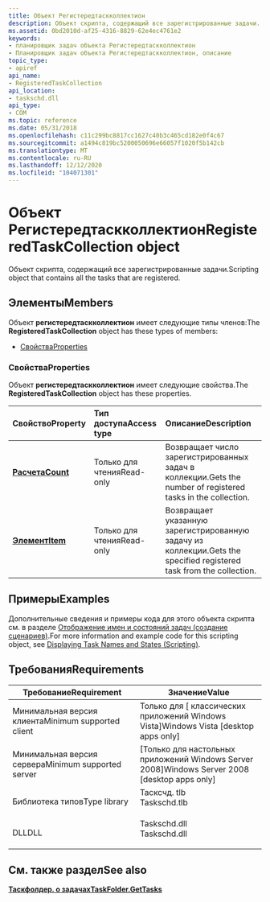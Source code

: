 ```yaml
---
title: Объект Регистередтаскколлектион
description: Объект скрипта, содержащий все зарегистрированные задачи.
ms.assetid: 0bd2010d-af25-4316-8829-62e4ec4761e2
keywords:
- планировщик задач объекта Регистередтаскколлектион
- Планировщик задач объекта Регистередтаскколлектион, описание
topic_type:
- apiref
api_name:
- RegisteredTaskCollection
api_location:
- taskschd.dll
api_type:
- COM
ms.topic: reference
ms.date: 05/31/2018
ms.openlocfilehash: c11c299bc8817cc1627c40b3c465cd182e0f4c67
ms.sourcegitcommit: a1494c819bc5200050696e66057f1020f5b142cb
ms.translationtype: MT
ms.contentlocale: ru-RU
ms.lasthandoff: 12/12/2020
ms.locfileid: "104071301"
---
```

# <a name="registeredtaskcollection-object"></a><span data-ttu-id="9c22f-105">Объект Регистередтаскколлектион</span><span class="sxs-lookup"><span data-stu-id="9c22f-105">RegisteredTaskCollection object</span></span>

<span data-ttu-id="9c22f-106">Объект скрипта, содержащий все зарегистрированные задачи.</span><span class="sxs-lookup"><span data-stu-id="9c22f-106">Scripting object that contains all the tasks that are registered.</span></span>

## <a name="members"></a><span data-ttu-id="9c22f-107">Элементы</span><span class="sxs-lookup"><span data-stu-id="9c22f-107">Members</span></span>

<span data-ttu-id="9c22f-108">Объект **регистередтаскколлектион** имеет следующие типы членов:</span><span class="sxs-lookup"><span data-stu-id="9c22f-108">The **RegisteredTaskCollection** object has these types of members:</span></span>

-   [<span data-ttu-id="9c22f-109">Свойства</span><span class="sxs-lookup"><span data-stu-id="9c22f-109">Properties</span></span>](#properties)

### <a name="properties"></a><span data-ttu-id="9c22f-110">Свойства</span><span class="sxs-lookup"><span data-stu-id="9c22f-110">Properties</span></span>

<span data-ttu-id="9c22f-111">Объект **регистередтаскколлектион** имеет следующие свойства.</span><span class="sxs-lookup"><span data-stu-id="9c22f-111">The **RegisteredTaskCollection** object has these properties.</span></span>



| <span data-ttu-id="9c22f-112">Свойство</span><span class="sxs-lookup"><span data-stu-id="9c22f-112">Property</span></span>                                                   | <span data-ttu-id="9c22f-113">Тип доступа</span><span class="sxs-lookup"><span data-stu-id="9c22f-113">Access type</span></span>          | <span data-ttu-id="9c22f-114">Описание</span><span class="sxs-lookup"><span data-stu-id="9c22f-114">Description</span></span>                                                        |
|:-----------------------------------------------------------|:---------------------|:-------------------------------------------------------------------|
| [<span data-ttu-id="9c22f-115">**Расчета**</span><span class="sxs-lookup"><span data-stu-id="9c22f-115">**Count**</span></span>](registeredtaskcollection-count.md)<br/> | <span data-ttu-id="9c22f-116">Только для чтения</span><span class="sxs-lookup"><span data-stu-id="9c22f-116">Read-only</span></span><br/> | <span data-ttu-id="9c22f-117">Возвращает число зарегистрированных задач в коллекции.</span><span class="sxs-lookup"><span data-stu-id="9c22f-117">Gets the number of registered tasks in the collection.</span></span><br/>  |
| [<span data-ttu-id="9c22f-118">**Элемент**</span><span class="sxs-lookup"><span data-stu-id="9c22f-118">**Item**</span></span>](registeredtaskcollection-item.md)<br/>   | <span data-ttu-id="9c22f-119">Только для чтения</span><span class="sxs-lookup"><span data-stu-id="9c22f-119">Read-only</span></span><br/> | <span data-ttu-id="9c22f-120">Возвращает указанную зарегистрированную задачу из коллекции.</span><span class="sxs-lookup"><span data-stu-id="9c22f-120">Gets the specified registered task from the collection.</span></span><br/> |



 

## <a name="examples"></a><span data-ttu-id="9c22f-121">Примеры</span><span class="sxs-lookup"><span data-stu-id="9c22f-121">Examples</span></span>

<span data-ttu-id="9c22f-122">Дополнительные сведения и примеры кода для этого объекта скрипта см. в разделе [Отображение имен и состояний задач (создание сценариев)](displaying-task-names-and-state--scripting-.md).</span><span class="sxs-lookup"><span data-stu-id="9c22f-122">For more information and example code for this scripting object, see [Displaying Task Names and States (Scripting)](displaying-task-names-and-state--scripting-.md).</span></span>

## <a name="requirements"></a><span data-ttu-id="9c22f-123">Требования</span><span class="sxs-lookup"><span data-stu-id="9c22f-123">Requirements</span></span>



| <span data-ttu-id="9c22f-124">Требование</span><span class="sxs-lookup"><span data-stu-id="9c22f-124">Requirement</span></span> | <span data-ttu-id="9c22f-125">Значение</span><span class="sxs-lookup"><span data-stu-id="9c22f-125">Value</span></span> |
|-------------------------------------|-----------------------------------------------------------------------------------------|
| <span data-ttu-id="9c22f-126">Минимальная версия клиента</span><span class="sxs-lookup"><span data-stu-id="9c22f-126">Minimum supported client</span></span><br/> | <span data-ttu-id="9c22f-127">Только для \[ классических приложений Windows Vista\]</span><span class="sxs-lookup"><span data-stu-id="9c22f-127">Windows Vista \[desktop apps only\]</span></span><br/>                                          |
| <span data-ttu-id="9c22f-128">Минимальная версия сервера</span><span class="sxs-lookup"><span data-stu-id="9c22f-128">Minimum supported server</span></span><br/> | <span data-ttu-id="9c22f-129">\[Только для настольных приложений Windows Server 2008\]</span><span class="sxs-lookup"><span data-stu-id="9c22f-129">Windows Server 2008 \[desktop apps only\]</span></span><br/>                                    |
| <span data-ttu-id="9c22f-130">Библиотека типов</span><span class="sxs-lookup"><span data-stu-id="9c22f-130">Type library</span></span><br/>             | <dl> <span data-ttu-id="9c22f-131"><dt>Тасксчд. tlb</dt></span><span class="sxs-lookup"><span data-stu-id="9c22f-131"><dt>Taskschd.tlb</dt></span></span> </dl> |
| <span data-ttu-id="9c22f-132">DLL</span><span class="sxs-lookup"><span data-stu-id="9c22f-132">DLL</span></span><br/>                      | <dl> <span data-ttu-id="9c22f-133"><dt>Taskschd.dll</dt></span><span class="sxs-lookup"><span data-stu-id="9c22f-133"><dt>Taskschd.dll</dt></span></span> </dl> |



## <a name="see-also"></a><span data-ttu-id="9c22f-134">См. также раздел</span><span class="sxs-lookup"><span data-stu-id="9c22f-134">See also</span></span>

<dl> <dt>

[<span data-ttu-id="9c22f-135">**Таскфолдер. о задачах**</span><span class="sxs-lookup"><span data-stu-id="9c22f-135">**TaskFolder.GetTasks**</span></span>](taskfolder-gettasks.md)
</dt> </dl>

 

 





